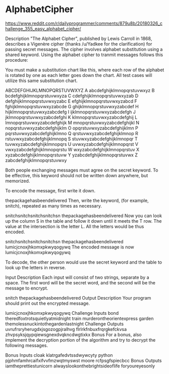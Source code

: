 # AlphabetCipher
https://www.reddit.com/r/dailyprogrammer/comments/879u8b/20180326_challenge_355_easy_alphabet_cipher/

Description
"The Alphabet Cipher", published by Lewis Carroll in 1868, describes a Vigenère cipher (thanks /u/Yadkee for the clarification) for passing secret messages. The cipher involves alphabet substitution using a shared keyword. Using the alphabet cipher to tranmit messages follows this procedure:

You must make a substitution chart like this, where each row of the alphabet is rotated by one as each letter goes down the chart. All test cases will utilize this same substitution chart.

  ABCDEFGHIJKLMNOPQRSTUVWXYZ
A abcdefghijklmnopqrstuvwxyz
B bcdefghijklmnopqrstuvwxyza
C cdefghijklmnopqrstuvwxyzab
D defghijklmnopqrstuvwxyzabc
E efghijklmnopqrstuvwxyzabcd
F fghijklmnopqrstuvwxyzabcde
G ghijklmnopqrstuvwxyzabcdef
H hijklmnopqrstuvwxyzabcdefg
I ijklmnopqrstuvwxyzabcdefgh
J jklmnopqrstuvwxyzabcdefghi
K klmnopqrstuvwxyzabcdefghij
L lmnopqrstuvwxyzabcdefghijk
M mnopqrstuvwxyzabcdefghijkl
N nopqrstuvwxyzabcdefghijklm
O opqrstuvwxyzabcdefghijklmn
P pqrstuvwxyzabcdefghijklmno
Q qrstuvwxyzabcdefghijklmnop
R rstuvwxyzabcdefghijklmnopq
S stuvwxyzabcdefghijklmnopqr
T tuvwxyzabcdefghijklmnopqrs
U uvwxyzabcdefghijklmnopqrst
V vwxyzabcdefghijklmnopqrstu
W wxyzabcdefghijklmnopqrstuv
X xyzabcdefghijklmnopqrstuvw
Y yzabcdefghijklmnopqrstuvwx
Z zabcdefghijklmnopqrstuvwxy

Both people exchanging messages must agree on the secret keyword. To be effective, this keyword should not be written down anywhere, but memorized.

To encode the message, first write it down.

thepackagehasbeendelivered
Then, write the keyword, (for example, snitch), repeated as many times as necessary.

snitchsnitchsnitchsnitchsn
thepackagehasbeendelivered
Now you can look up the column S in the table and follow it down until it meets the T row. The value at the intersection is the letter L. All the letters would be thus encoded.

snitchsnitchsnitchsnitchsn
thepackagehasbeendelivered
lumicjcnoxjhkomxpkwyqogywq
The encoded message is now lumicjcnoxjhkomxpkwyqogywq

To decode, the other person would use the secret keyword and the table to look up the letters in reverse.

Input Description
Each input will consist of two strings, separate by a space. The first word will be the secret word, and the second will be the message to encrypt.

snitch thepackagehasbeendelivered
Output Description
Your program should print out the encrypted message.

lumicjcnoxjhkomxpkwyqogywq
Challenge Inputs
bond theredfoxtrotsquietlyatmidnight
train murderontheorientexpress
garden themolessnuckintothegardenlastnight
Challenge Outputs
uvrufrsryherugdxjsgozogpjralhvg
flrlrkfnbuxfrqrgkefckvsa
zhvpsyksjqypqiewsgnexdvqkncdwgtixkx
Bonus
For a bonus, also implement the decryption portion of the algorithm and try to decrypt the following messages.

Bonus Inputs
cloak klatrgafedvtssdwywcyty
python pjphmfamhrcaifxifvvfmzwqtmyswst
moore rcfpsgfspiecbcc
Bonus Outputs
iamtheprettiestunicorn
alwayslookonthebrightsideoflife
foryoureyesonly
